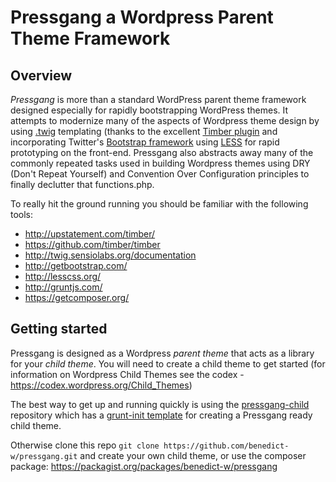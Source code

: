 # Pressgang a Wordpress Parent Theme Framework
## Overview
_Pressgang_ is more than a standard WordPress parent theme framework designed especially for rapidly bootstrapping WordPress themes. It attempts to modernize many of the aspects of Wordpress theme design by using [.twig](http://twig.sensiolabs.org/) templating (thanks to the excellent [Timber plugin](http://upstatement.com/timber/) and incorporating Twitter's [Bootstrap framework](http://getbootstrap.com/) using [LESS](http://lesscss.org/) for rapid prototyping on the front-end. Pressgang also abstracts away many of the commonly repeated tasks used in building Wordpress themes using DRY (Don't Repeat Yourself) and Convention Over Configuration principles to finally declutter that functions.php.

To really hit the ground running you should be familiar with the following tools:
* http://upstatement.com/timber/
* https://github.com/timber/timber
* http://twig.sensiolabs.org/documentation
* http://getbootstrap.com/
* http://lesscss.org/
* http://gruntjs.com/
* https://getcomposer.org/

## Getting started
Pressgang is designed as a Wordpress _parent theme_ that acts as a library for your _child theme_. You will need to create a child theme to get started (for information on Wordpress Child Themes see the codex - https://codex.wordpress.org/Child_Themes)

The best way to get up and running quickly is using the [pressgang-child](https://github.com/benedict-w/pressgang-child) repository which has a [grunt-init template](http://gruntjs.com/project-scaffolding) for creating a Pressgang ready child theme.

Otherwise clone this repo `git clone https://github.com/benedict-w/pressgang.git` and create your own child theme, or use the composer package: https://packagist.org/packages/benedict-w/pressgang